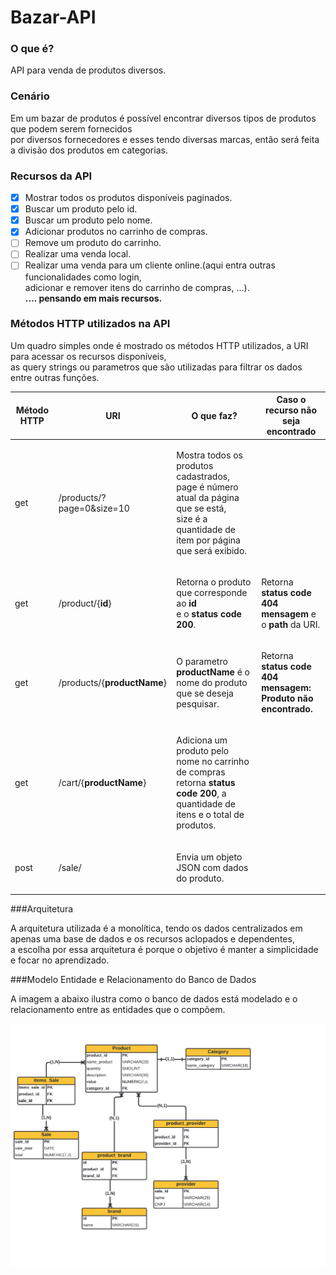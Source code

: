 # Bazar-API

### O que é?
API para venda de produtos diversos.

### Cenário
<p>
Em um bazar de produtos é possível encontrar diversos tipos de produtos que podem serem fornecidos<br>
por diversos fornecedores e esses tendo diversas marcas, então será feita a divisão dos produtos em categorias.</br>
</p>

### Recursos da API
- [X] Mostrar todos os produtos disponíveis paginados.
- [X] Buscar um produto pelo id.
- [X] Buscar um produto pelo nome.
- [X] Adicionar produtos no carrinho de compras.
- [ ] Remove um produto do carrinho.
- [ ] Realizar uma venda local.
- [ ] Realizar uma venda para um cliente online.(aqui entra outras funcionalidades como login, 
</br>adicionar e remover itens do carrinho de compras, ...).
  </br>**.... pensando em mais recursos.**

### Métodos HTTP utilizados na API
<p>Um quadro simples onde é mostrado os métodos HTTP utilizados, a URI para acessar os recursos disponíveis,<br>
as query strings ou parametros que são utilizadas para filtrar os dados entre outras funções.</p> 

| Método HTTP |          URI                |                O que faz?                                                                                          | Caso o recurso não seja encontrado
|-------------|-----------------------------|--------------------------------------------------------------------------------------------------------------------|---------------------------------------------------------------------------------------------------------------|
|   get       | /products/?page=0&size=10   | <p>Mostra todos os produtos cadastrados,</br>page é número atual da página que se está,</br>size é a quantidade de item por página que será exibido.</p>|
|   get       | /product/{**id**}           | <p>Retorna o produto que corresponde ao **id** </br>e o **status code 200**.</p>|<p>Retorna **status code 404** </br> **mensagem** e o **path** da URI.</p>
|   get       | /products/{**productName**} | <p>O parametro **productName** é o nome do produto</br> que se deseja pesquisar.</p>| <p>Retorna **status code 404**</br> **mensagem: Produto não encontrado.**</p>
|   get       | /cart/{**productName**}     | <p>Adiciona um produto pelo nome no carrinho de compras</br>retorna **status code 200**, a quantidade de itens e o total de produtos.</p> |
|   post      |        /sale/               | <p>Envia um objeto JSON com dados do produto.</p>

###Arquitetura
<p>
A arquitetura utilizada é a monolítica, tendo os dados centralizados em apenas uma base de dados
e os recursos aclopados e dependentes,</br>a escolha por essa arquitetura é porque o objetivo é manter a simplicidade e focar no aprendizado. 
</p>

###Modelo Entidade e Relacionamento do Banco de Dados
<p>
A imagem a abaixo ilustra como o banco de dados está modelado e o 
 relacionamento entre as entidades que o compõem.
</p>

![diagrama de entidade e relacionamentos](bazar/database/image-bd-bazar-02.png "BANCO DE DADOS BAZAR")




